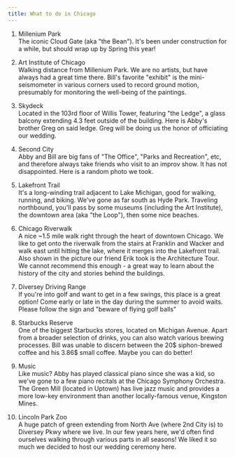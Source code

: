 ```yaml
---
title: What to do in Chicago
---
```


1. Millenium Park <br>
The iconic Cloud Gate (aka "the Bean"). It's been under construction for a while, but should wrap up by Spring this year!

2. Art Institute of Chicago <br>
Walking distance from Millenium Park. We are no artists, but have always had a great time there. Bill's favorite "exhibit" is the mini-seismometer in various corners used to record ground motion, presumably for monitoring the well-being of the paintings.

3. Skydeck <br>
Located in the 103rd floor of Willis Tower, featuring "the Ledge", a glass balcony extending 4.3 feet outside of the building. Here is Abby's brother Greg on said ledge. Greg will be doing us the honor of officiating our wedding.

4. Second City <br>
Abby and Bill are big fans of "The Office", "Parks and Recreation", etc, and therefore always take friends who visit to an improv show. It has not disappointed. Here is a random photo we took.

5. Lakefront Trail <br>
It's a long-winding trail adjacent to Lake Michigan, good for walking, running, and biking. We've gone as far south as Hyde Park. Traveling northbound, you'll pass by some museums (including the Art Institute), the downtown area (aka "the Loop"), then some nice beaches.
   
6. Chicago Riverwalk <br>
A nice ~1.5 mile walk right through the heart of downtown Chicago. We like to get onto the riverwalk from the stairs at Franklin and Wacker and walk east until hitting the lake, where it merges into the Lakefront trail. Also shown in the picture our friend Erik took is the Architecture Tour. We cannot recommend this enough - a great way to learn about the history of the city and stories behind the buildings. 

7. Diversey Driving Range <br>
If you're into golf and want to get in a few swings, this place is a great option! Come early or late in the day during the summer to avoid waits. Please follow the sign and "beware of flying golf balls"

8. Starbucks Reserve <br>
One of the biggest Starbucks stores, located on Michigan Avenue. Apart from a broader selection of drinks, you can also watch various brewing processes. Bill was unable to discern between the 20$ siphon-brewed coffee and his 3.86$ small coffee. Maybe you can do better!

9. Music <br>
Like music? Abby has played classical piano since she was a kid, so we've gone to a few piano recitals at the Chicago Symphony Orchestra. The Green Mill (located in Uptown) has live jazz music and provides a more low-key environment than another locally-famous venue, Kingston Mines.

10. Lincoln Park Zoo <br>
A huge patch of green extending from North Ave (where 2nd City is) to Diversey Pkwy where we live. In our few years here, we'd often find ourselves walking through various parts in all seasons! We liked it so much we decided to host our wedding ceremony here.
